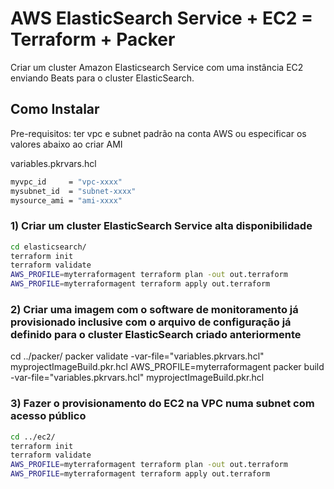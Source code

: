 # AWS ElasticSearch Service + EC2 = Terraform + Packer
Criar um cluster Amazon Elasticsearch Service com uma instância EC2 enviando Beats para o cluster ElasticSearch.

## Como Instalar

Pre-requisitos: ter vpc e subnet padrão na conta AWS ou especificar os valores abaixo ao criar AMI

variables.pkrvars.hcl

```bash
myvpc_id     = "vpc-xxxx"
mysubnet_id  = "subnet-xxxx"
mysource_ami = "ami-xxxx"
```
### 1) Criar um cluster ElasticSearch Service alta disponibilidade

```bash
cd elasticsearch/
terraform init
terraform validate
AWS_PROFILE=myterraformagent terraform plan -out out.terraform
AWS_PROFILE=myterraformagent terraform apply out.terraform
```

### 2) Criar uma imagem com o software de monitoramento já provisionado inclusive com o arquivo de configuração já definido para o cluster ElasticSearch criado anteriormente

cd ../packer/
packer validate -var-file="variables.pkrvars.hcl" myprojectImageBuild.pkr.hcl
AWS_PROFILE=myterraformagent packer build -var-file="variables.pkrvars.hcl" myprojectImageBuild.pkr.hcl

### 3) Fazer o provisionamento do EC2 na VPC numa subnet com acesso público

```bash
cd ../ec2/
terraform init
terraform validate
AWS_PROFILE=myterraformagent terraform plan -out out.terraform
AWS_PROFILE=myterraformagent terraform apply out.terraform
```

